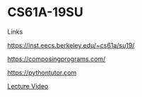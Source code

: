 # CS61A-19SU
Links

https://inst.eecs.berkeley.edu/~cs61a/su19/

https://composingprograms.com/

https://pythontutor.com

[Lecture Video](https://www.youtube.com/watch?v=vYynOGcDW-8&list=PLx38hZJ5RLZc2lUzubnMKpnniy8cHjD3T&index=2)
